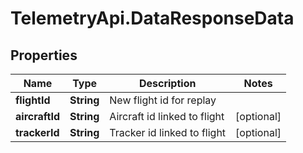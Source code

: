# TelemetryApi.DataResponseData

## Properties

Name | Type | Description | Notes
------------ | ------------- | ------------- | -------------
**flightId** | **String** | New flight id for replay | 
**aircraftId** | **String** | Aircraft id linked to flight | [optional] 
**trackerId** | **String** | Tracker id linked to flight | [optional] 


